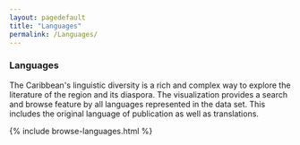 ```yaml
---
layout: pagedefault
title: "Languages"
permalink: /Languages/
---
```

<div class="page_title"><h3> Languages</h3></div>

The Caribbean's linguistic diversity is a rich and complex way to explore the literature of the region and its diaspora. The visualization provides a search and browse feature by all languages represented in the data set. This includes the original language of publication as well as translations.

<div class="languages">
{% include browse-languages.html %}
</div>
